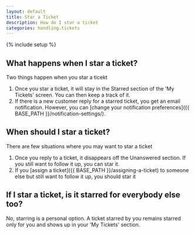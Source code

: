 ```yaml
---
layout: default
title: Star a Ticket
description: How do I star a ticket
categories: handling.tickets
---
```


{% include setup %}

What happens when I star a ticket?
----------------------------------

Two things happen when you star a ticekt

1. Once you star a ticket, it will stay in the Starred section of the 'My Tickets' screen. You can then keep a track of it.
2. If there is a new customer reply for a starred ticket, you get an email notification. However, you can [change your notification preferences]({{ BASE_PATH }}/notification-settings/).


When should I star a ticket?
-------------------------------

There are few situations where you may want to star a ticket

1. Once you reply to a ticket, it disappears off the Unanswered section. If you still want to follow it up, you can star it.
2. If you [assign a ticket]({{ BASE_PATH }}/assigning-a-ticket) to someone else but still want to follow it up, you should star it

If I star a ticket, is it starred for everybody else too?
---------------------------------------------------------

No, starring is a personal option. A ticket starred by you remains starred only for you  and shows up in your 'My Tickets' section. 
